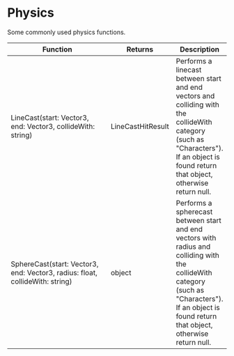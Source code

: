 # Physics

Some commonly used physics functions.

<table><thead><tr><th width="271">Function</th><th width="101.33333333333331">Returns</th><th>Description</th></tr></thead><tbody><tr><td>LineCast(start: Vector3, end: Vector3, collideWith: string)</td><td>LineCastHitResult</td><td>Performs a linecast between start and end vectors and colliding with the collideWith category (such as "Characters"). If an object is found return that object, otherwise return null.</td></tr><tr><td>SphereCast(start: Vector3, end: Vector3, radius: float, collideWith: string)</td><td>object</td><td>Performs a spherecast between start and end vectors with radius and colliding with the collideWith category (such as "Characters"). If an object is found return that object, otherwise return null.</td></tr></tbody></table>
